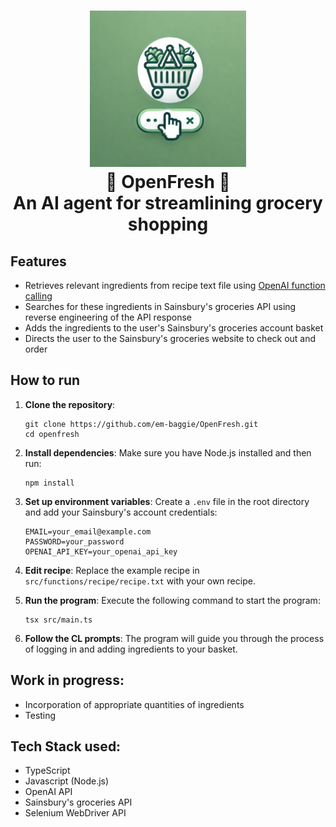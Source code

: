 <h1 align="center">
    <img src="images/openfresh_logo.webp" alt="openfresh logo" height="250">
    <br>
    🥕 OpenFresh 🥦<br>An AI agent for streamlining grocery shopping
</h1>

## Features
- Retrieves relevant ingredients from recipe text file using <a href = "https://platform.openai.com/docs/guides/function-calling">OpenAI function calling</a>
- Searches for these ingredients in Sainsbury's groceries API using reverse engineering of the API response
- Adds the ingredients to the user's Sainsbury's groceries account basket
- Directs the user to the Sainsbury's groceries website to check out and order

## How to run
1. **Clone the repository**: 
   ```
   git clone https://github.com/em-baggie/OpenFresh.git
   cd openfresh
   ```
2. **Install dependencies**: 
   Make sure you have Node.js installed and then run:
   ```
   npm install
   ```
3. **Set up environment variables**: 
   Create a `.env` file in the root directory and add your Sainsbury's account credentials:
   ```
   EMAIL=your_email@example.com
   PASSWORD=your_password
   OPENAI_API_KEY=your_openai_api_key

4. **Edit recipe**:
   Replace the example recipe in `src/functions/recipe/recipe.txt` with your own recipe.
   
5. **Run the program**: 
   Execute the following command to start the program:
   ```
   tsx src/main.ts
   ```
6. **Follow the CL prompts**: 
   The program will guide you through the process of logging in and adding ingredients to your basket.

## Work in progress:
- Incorporation of appropriate quantities of ingredients
- Testing

## Tech Stack used:
- TypeScript
- Javascript (Node.js)
- OpenAI API
- Sainsbury's groceries API
- Selenium WebDriver API